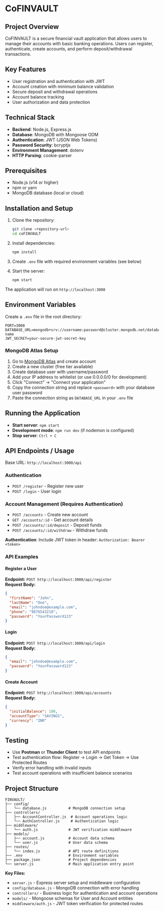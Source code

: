 # CoFINVAULT

## Project Overview
CoFINVAULT is a secure financial vault application that allows users to manage their accounts with basic banking operations. Users can register, authenticate, create accounts, and perform deposit/withdrawal transactions.

## Key Features
- User registration and authentication with JWT
- Account creation with minimum balance validation
- Secure deposit and withdrawal operations
- Account balance tracking
- User authorization and data protection

## Technical Stack
- **Backend**: Node.js, Express.js
- **Database**: MongoDB with Mongoose ODM
- **Authentication**: JWT (JSON Web Tokens)
- **Password Security**: bcryptjs
- **Environment Management**: dotenv
- **HTTP Parsing**: cookie-parser

## Prerequisites
- Node.js (v14 or higher)
- npm or yarn
- MongoDB database (local or cloud)

## Installation and Setup
1. Clone the repository:
   ```bash
   git clone <repository-url>
   cd coFINVAULT
   ```

2. Install dependencies:
   ```bash
   npm install
   ```

3. Create `.env` file with required environment variables (see below)

4. Start the server:
   ```bash
   npm start
   ```

The application will run on `http://localhost:3000`

## Environment Variables
Create a `.env` file in the root directory:

```env
PORT=3000
DATABASE_URL=mongodb+srv://username:password@cluster.mongodb.net/database-name
JWT_SECRET=your-secure-jwt-secret-key
```

### MongoDB Atlas Setup
1. Go to [MongoDB Atlas](https://cloud.mongodb.com/) and create account
2. Create a new cluster (free tier available)
3. Create database user with username/password
4. Add your IP address to whitelist (or use 0.0.0.0/0 for development)
5. Click "Connect" → "Connect your application" 
6. Copy the connection string and replace `<password>` with your database user password
7. Paste the connection string as `DATABASE_URL` in your `.env` file

## Running the Application
- **Start server**: `npm start`
- **Development mode**: `npm run dev` (if nodemon is configured)
- **Stop server**: `Ctrl + C`

## API Endpoints / Usage

Base URL: `http://localhost:3000/api`

### Authentication
- `POST /register` - Register new user
- `POST /login` - User login

### Account Management (Requires Authentication)
- `POST /accounts` - Create new account
- `GET /accounts/:id` - Get account details
- `POST /accounts/:id/deposit` - Deposit funds
- `POST /accounts/:id/withdraw` - Withdraw funds

**Authentication**: Include JWT token in header: `Authorization: Bearer <token>`

### API Examples

#### Register a User
**Endpoint:** `POST http://localhost:3000/api/register`  
**Request Body:**
```json
{
  "firstName": "John",
  "lastName": "Doe",
  "email": "johndoe@example.com",
  "phone": "9876543210",
  "password": "YourPassword123"
}
```

#### Login
**Endpoint:** `POST http://localhost:3000/api/login`  
**Request Body:**
```json
{
  "email": "johndoe@example.com",
  "password": "YourPassword123"
}
```

#### Create Account
**Endpoint:** `POST http://localhost:3000/api/accounts`  
**Request Body:**
```json
{
  "initialBalance": 100,
  "accountType": "SAVINGS",
  "currency": "INR"
}
```

## Testing
- Use **Postman** or **Thunder Client** to test API endpoints
- Test authentication flow: Register → Login → Get Token → Use Protected Routes
- Verify error handling with invalid inputs
- Test account operations with insufficient balance scenarios

## Project Structure
```
FINVAULT/
├── config/
│   └── database.js          # MongoDB connection setup
├── controllers/
│   ├── AccountController.js  # Account operations logic
│   └── AuthController.js     # Authentication logic
├── middleware/
│   └── auth.js              # JWT verification middleware
├── models/
│   ├── account.js           # Account data schema
│   └── user.js              # User data schema
├── routes/
│   └── index.js             # API route definitions
├── .env                     # Environment variables
├── package.json             # Project dependencies
└── server.js                # Main application entry point
```

**Key Files:**
- `server.js` - Express server setup and middleware configuration
- `config/database.js` - MongoDB connection with error handling
- `controllers/` - Business logic for authentication and account operations
- `models/` - Mongoose schemas for User and Account entities
- `middleware/auth.js` - JWT token verification for protected routes
